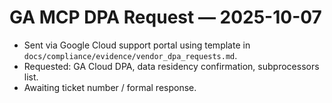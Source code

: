 # GA MCP DPA Request — 2025-10-07
- Sent via Google Cloud support portal using template in `docs/compliance/evidence/vendor_dpa_requests.md`.
- Requested: GA Cloud DPA, data residency confirmation, subprocessors list.
- Awaiting ticket number / formal response.
